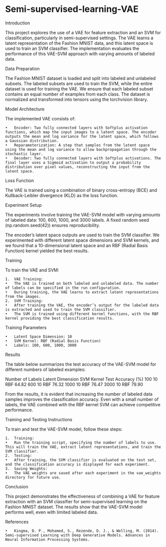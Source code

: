 # Semi-supervised-learning-VAE

Introduction

This project explores the use of a VAE for feature extraction and an SVM for classification, particularly in semi-supervised settings. The VAE learns a latent representation of the Fashion MNIST data, and this latent space is used to train an SVM classifier. The implementation evaluates the performance of this VAE-SVM approach with varying amounts of labeled data.

Data Preparation

The Fashion MNIST dataset is loaded and split into labeled and unlabeled subsets. The labeled subsets are used to train the SVM, while the entire dataset is used for training the VAE. We ensure that each labeled subset contains an equal number of examples from each class. The dataset is normalized and transformed into tensors using the torchvision library.

Model Architecture

The implemented VAE consists of:

	•	Encoder: Two fully connected layers with Softplus activation functions, which map the input images to a latent space. The encoder outputs the mean and log variance for the latent space, which follows a Gaussian distribution.
	•	Reparameterization: A step that samples from the latent space using the mean and log variance to allow backpropagation through the stochastic layer.
	•	Decoder: Two fully connected layers with Softplus activations. The final layer uses a Sigmoid activation to output a probability distribution over pixel values, reconstructing the input from the latent space.

Loss Function

The VAE is trained using a combination of binary cross-entropy (BCE) and Kullback-Leibler divergence (KLD) as the loss function.

Experiment Setup

The experiments involve training the VAE-SVM model with varying amounts of labeled data: 100, 600, 1000, and 3000 labels. A fixed random seed (np.random.seed(42)) ensures reproducibility.

The encoder’s latent space outputs are used to train the SVM classifier. We experimented with different latent space dimensions and SVM kernels, and we found that a 10-dimensional latent space and an RBF (Radial Basis Function) kernel yielded the best results.

Training

To train the VAE and SVM:

	1.	VAE Training:
	•	The VAE is trained on both labeled and unlabeled data. The number of labels can be specified in the run configuration.
	•	During training, the VAE learns to extract latent representations from the images.
	2.	SVM Training:
	•	After training the VAE, the encoder’s output for the labeled data is extracted and used to train the SVM classifier.
	•	The SVM is trained using different kernel functions, with the RBF kernel providing the best classification results.

Training Parameters

	•	Latent Space Dimension: 10
	•	SVM Kernel: RBF (Radial Basis Function)
	•	Labels: 100, 600, 1000, 3000

Results

The table below summarizes the test accuracy of the VAE-SVM model for different numbers of labeled examples:

Number of Labels	Latent Dimension	SVM Kernel	Test Accuracy (%)
100	10	RBF	64.82
600	10	RBF	76.32
1000	10	RBF	76.47
3000	10	RBF	79.90

From the results, it is evident that increasing the number of labeled data samples improves the classification accuracy. Even with a small number of labels, the VAE combined with the RBF kernel SVM can achieve competitive performance.

Training and Testing Instructions

To train and test the VAE-SVM model, follow these steps:

	1.	Training:
	•	Run the training script, specifying the number of labels to use. This will train the VAE, extract latent representations, and train the SVM classifier.
	2.	Testing:
	•	After training, the SVM classifier is evaluated on the test set, and the classification accuracy is displayed for each experiment.
	3.	Saving Weights:
	•	The VAE weights are saved after each experiment in the vae_weights directory for future use.

Conclusion

This project demonstrates the effectiveness of combining a VAE for feature extraction with an SVM classifier for semi-supervised learning on the Fashion MNIST dataset. The results show that the VAE-SVM model performs well, even with limited labeled data.

References

	•	Kingma, D. P., Mohamed, S., Rezende, D. J., & Welling, M. (2014). Semi-supervised Learning with Deep Generative Models. Advances in Neural Information Processing Systems.
